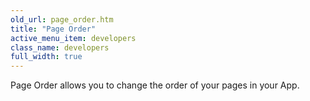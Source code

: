 ```yaml
---
old_url: page_order.htm
title: "Page Order"
active_menu_item: developers
class_name: developers
full_width: true
---
```



Page Order allows you to change the order of your pages in your App.
